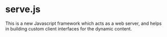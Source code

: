 serve.js
========

This is a new Javascript framework which acts as a web server, and helps in building custom client interfaces for the dynamic content.
